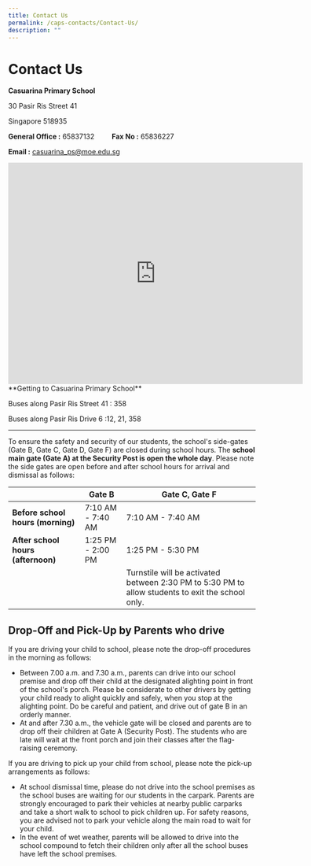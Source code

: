 ```yaml
---
title: Contact Us
permalink: /caps-contacts/Contact-Us/
description: ""
---
```

Contact Us
==========

**Casuarina Primary School**

30 Pasir Ris Street 41

Singapore 518935

  

**General Office :**&nbsp;65837132
&nbsp;&nbsp;&nbsp;&nbsp;&nbsp;&nbsp;&nbsp;
**Fax No :**&nbsp;65836227

**Email :**&nbsp;casuarina_ps@moe.edu.sg<br>
<iframe loading="lazy" allowfullscreen="" style="border:0;" height="450" width="600" src="https://www.google.com/maps/embed?pb=!1m18!1m12!1m3!1d3988.6736453967615!2d103.95483181443134!3d1.3725005989989938!2m3!1f0!2f0!3f0!3m2!1i1024!2i768!4f13.1!3m3!1m2!1s0x31da3db2780b2b57%3A0xb8ff88368d9b539!2sCasuarina%20Primary%20School!5e0!3m2!1sen!2ssg!4v1673856843225!5m2!1sen!2ssg"></iframe>
**Getting to Casuarina Primary School**

Buses along Pasir Ris Street 41 : 358

Buses along Pasir Ris Drive 6 :12, 21, 358

  

* * *

  

To ensure the safety and security of our students, the school's side-gates (Gate B, Gate C, Gate D, Gate F) are closed during school hours. The&nbsp;**school main gate (Gate A) at the Security Post is open the whole day**. Please note the side gates are open before and after school hours for arrival and dismissal as follows:

|  | Gate B | Gate C, Gate F |
| -------- | -------- | -------- |
| **Before school hours (morning)**     | 7:10 AM - 7:40 AM  | 7:10 AM - 7:40 AM      |
|**After school hours (afternoon)**|1:25 PM - 2:00 PM|1:25 PM - 5:30 PM|
| | |Turnstile will be activated between 2:30 PM to 5:30 PM to allow students to exit the school only.|

Drop-Off and Pick-Up by Parents who drive
-----------------------------------------

  

If you are driving your child to school, please note the drop-off procedures in the morning as follows:  

*   Between 7.00 a.m. and 7.30 a.m., parents can drive into our school premise and drop off their child at the designated alighting point in front of the school's porch. Please be considerate to other drivers by getting your child ready to alight quickly and safely, when you stop at the alighting point. Do be careful and patient, and drive out of gate B in an orderly manner.
*   At and after 7.30 a.m., the vehicle gate will be closed and parents are to drop off their children at Gate A (Security Post). The students who are late will wait at the front porch and join their classes after the flag-raising ceremony.

  

If you are driving to pick up your child from school, please note the pick-up arrangements as follows:

*   At school dismissal time, please do not drive into the school premises as the school buses are waiting for our students in the carpark. Parents are strongly encouraged to park their vehicles at nearby public carparks and take a short walk to school to pick children up. For safety reasons, you are advised not to park your vehicle along the main road to wait for your child.
*   In the event of wet weather, parents will be allowed to drive into the school compound to fetch their children only after all the school buses have left the school premises.